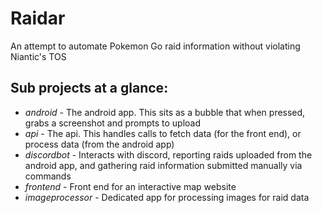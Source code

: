 # Raidar

An attempt to automate Pokemon Go raid information without violating Niantic's TOS

## Sub projects at a glance:

* *android* - The android app. This sits as a bubble that when pressed, grabs a screenshot and prompts to upload
* *api* - The api. This handles calls to fetch data (for the front end), or process data (from the android app)
* *discordbot* - Interacts with discord, reporting raids uploaded from the android app, and gathering raid information submitted manually via commands
* *frontend* - Front end for an interactive map website
* *imageprocessor* - Dedicated app for processing images for raid data

